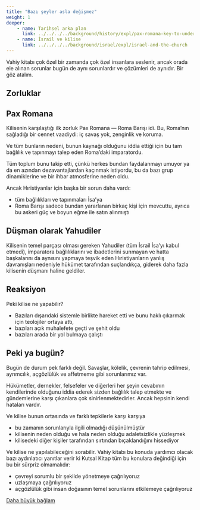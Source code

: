 ```yaml
---
title: "Bazı şeyler asla değişmez"
weight: 1
deeper:
    - name: Tarihsel arka plan
      link: ../../../../background/history/expl/pax-romana-key-to-understand-the-book-of-revelation
    - name: İsrail ve kilise
      link: ../../../../background/israel/expl/israel-and-the-church
---
```


Vahiy kitabı çok özel bir zamanda çok özel insanlara seslenir, ancak orada ele alınan sorunlar bugün de aynı sorunlardır ve çözümleri de aynıdır. Bir göz atalım.

## Zorluklar

<a name="0ce8"></a>

## Pax Romana

<a name="b637"></a>
Kilisenin karşılaştığı ilk zorluk Pax Romana — Roma Barışı idi. Bu, Roma’nın sağladığı bir cennet vaadiydi: iç savaş yok, zenginlik ve koruma.

Ve tüm bunların nedeni, bunun kaynağı olduğunu iddia ettiği için bu tam bağlılık ve tapınmayı talep eden Roma’daki imparatordu.

Tüm toplum bunu takip etti, çünkü herkes bundan faydalanmayı umuyor ya da en azından dezavantajlardan kaçınmak istiyordu, bu da bazı grup dinamiklerine ve bir ihbar atmosferine neden oldu.

Ancak Hıristiyanlar için başka bir sorun daha vardı:

- tüm bağlılıkları ve tapınmaları İsa’ya
- Roma Barışı sadece bundan yararlanan birkaç kişi için mevcuttu, ayrıca bu askeri güç ve boyun eğme ile satın alınmıştı

## Düşman olarak Yahudiler

<a name="7aa3"></a>
Kilisenin temel parçası olması gereken Yahudiler (tüm İsrail İsa’yı kabul etmedi), imparatora bağlılıklarını ve ibadetlerini sunmayan ve hatta başkalarını da aynısını yapmaya teşvik eden Hıristiyanların yanlış davranışları nedeniyle hükümet tarafından suçlandıkça, giderek daha fazla kilisenin düşmanı haline geldiler.

## Reaksiyon

<a name="be13"></a>
Peki kilise ne yapabilir?

- Bazıları dışarıdaki sistemle birlikte hareket etti ve bunu haklı çıkarmak için teolojiler ortaya attı,
- bazıları açık muhalefete geçti ve şehit oldu
- bazıları arada bir yol bulmaya çalıştı

## Peki ya bugün?

<a name="7090"></a>
Bugün de durum pek farklı değil. Savaşlar, kölelik, çevrenin tahrip edilmesi, ayrımcılık, açgözlülük ve affetmeme gibi sorunlarımız var.

Hükümetler, dernekler, felsefeler ve diğerleri her şeyin cevabının kendilerinde olduğunu iddia ederek sizden bağlılık talep etmekte ve gündemlerine karşı çıkanlara çok sinirlenmektedirler. Ancak hepsinin kendi hataları vardır.

Ve kilise bunun ortasında ve farklı tepkilerle karşı karşıya

- bu zamanın sorunlarıyla ilgili olmadığı düşünülmüştür
- kilisenin neden olduğu ve hala neden olduğu adaletsizlikle yüzleşmek
- kilisedeki diğer kişiler tarafından sırtından bıçaklandığını hissediyor

Ve kilise ne yapılabileceğini sorabilir. Vahiy kitabı bu konuda yardımcı olacak bazı aydınlatıcı yanıtlar verir ki Kutsal Kitap tüm bu konulara değindiği için bu bir sürpriz olmamalıdır:

- çevreyi sorumlu bir şekilde yönetmeye çağrılıyoruz
- uzlaşmaya çağrılıyoruz
- açgözlülük gibi insan doğasının temel sorunlarını etkilemeye çağrılıyoruz

[Daha büyük bağlam](../../../../gen/index/appl/the-book-of-revelation)


